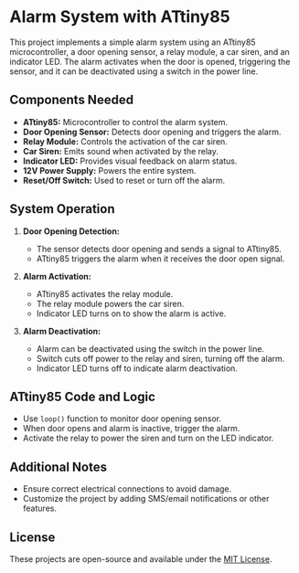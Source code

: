 # Alarm System with ATtiny85
This project implements a simple alarm system using an ATtiny85 microcontroller, a door opening sensor, a relay module, a car siren, and an indicator LED. The alarm activates when the door is opened, triggering the sensor, and it can be deactivated using a switch in the power line.

## Components Needed
- **ATtiny85:** Microcontroller to control the alarm system.
- **Door Opening Sensor:** Detects door opening and triggers the alarm.
- **Relay Module:** Controls the activation of the car siren.
- **Car Siren:** Emits sound when activated by the relay.
- **Indicator LED:** Provides visual feedback on alarm status.
- **12V Power Supply:** Powers the entire system.
- **Reset/Off Switch:** Used to reset or turn off the alarm.

## System Operation
1. **Door Opening Detection:**
   - The sensor detects door opening and sends a signal to ATtiny85.
   - ATtiny85 triggers the alarm when it receives the door open signal.

2. **Alarm Activation:**
   - ATtiny85 activates the relay module.
   - The relay module powers the car siren.
   - Indicator LED turns on to show the alarm is active.

3. **Alarm Deactivation:**
   - Alarm can be deactivated using the switch in the power line.
   - Switch cuts off power to the relay and siren, turning off the alarm.
   - Indicator LED turns off to indicate alarm deactivation.

## ATtiny85 Code and Logic
- Use `loop()` function to monitor door opening sensor.
- When door opens and alarm is inactive, trigger the alarm.
- Activate the relay to power the siren and turn on the LED indicator.

## Additional Notes
- Ensure correct electrical connections to avoid damage.
- Customize the project by adding SMS/email notifications or other features.

## License
These projects are open-source and available under the [MIT License](LICENSE).
